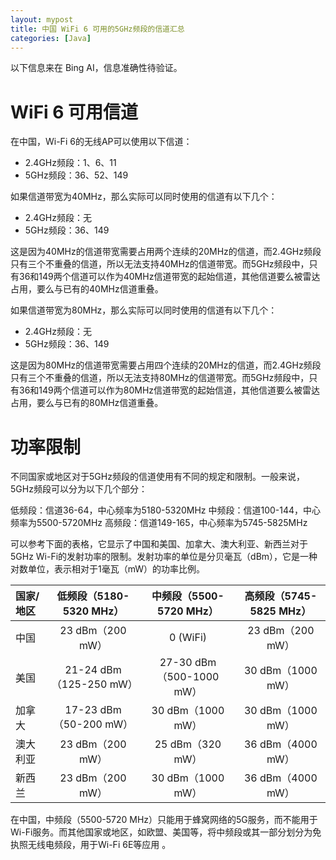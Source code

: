```yaml
---
layout: mypost
title: 中国 WiFi 6 可用的5GHz频段的信道汇总
categories: [Java]
---
```


以下信息来在 Bing AI，信息准确性待验证。

# WiFi 6 可用信道

在中国，Wi-Fi 6的无线AP可以使用以下信道：

- 2.4GHz频段：1、6、11
- 5GHz频段：36、52、149

如果信道带宽为40MHz，那么实际可以同时使用的信道有以下几个：

- 2.4GHz频段：无
- 5GHz频段：36、149

这是因为40MHz的信道带宽需要占用两个连续的20MHz的信道，而2.4GHz频段只有三个不重叠的信道，所以无法支持40MHz的信道带宽。而5GHz频段中，只有36和149两个信道可以作为40MHz信道带宽的起始信道，其他信道要么被雷达占用，要么与已有的40MHz信道重叠。

如果信道带宽为80MHz，那么实际可以同时使用的信道有以下几个：

- 2.4GHz频段：无
- 5GHz频段：36、149

这是因为80MHz的信道带宽需要占用四个连续的20MHz的信道，而2.4GHz频段只有三个不重叠的信道，所以无法支持80MHz的信道带宽。而5GHz频段中，只有36和149两个信道可以作为80MHz信道带宽的起始信道，其他信道要么被雷达占用，要么与已有的80MHz信道重叠。

# 功率限制

不同国家或地区对于5GHz频段的信道使用有不同的规定和限制。一般来说，5GHz频段可以分为以下几个部分：

低频段：信道36-64，中心频率为5180-5320MHz
中频段：信道100-144，中心频率为5500-5720MHz
高频段：信道149-165，中心频率为5745-5825MHz

可以参考下面的表格，它显示了中国和美国、加拿大、澳大利亚、新西兰对于5GHz Wi-Fi的发射功率的限制。发射功率的单位是分贝毫瓦（dBm），它是一种对数单位，表示相对于1毫瓦（mW）的功率比例。

| 国家/地区 | 低频段（5180-5320 MHz） | 中频段（5500-5720 MHz） | 高频段（5745-5825 MHz） |
| :-------- | :---------------------: | :---------------------: | :---------------------: |
| 中国      | 23 dBm（200 mW）        | 0 (WiFi)               | 23 dBm（200 mW）        |
| 美国      | 21-24 dBm（125-250 mW） | 27-30 dBm（500-1000 mW） | 30 dBm（1000 mW）       |
| 加拿大    | 17-23 dBm（50-200 mW）  | 30 dBm（1000 mW）       | 30 dBm（1000 mW）       |
| 澳大利亚  | 23 dBm（200 mW）        | 25 dBm（320 mW）        | 36 dBm（4000 mW）       |
| 新西兰    | 23 dBm（200 mW）        | 30 dBm（1000 mW）       | 36 dBm（4000 mW）       |

在中国，中频段（5500-5720 MHz）只能用于蜂窝网络的5G服务，而不能用于Wi-Fi服务。而其他国家或地区，如欧盟、美国等，将中频段或其一部分划分为免执照无线电频段，用于Wi-Fi 6E等应用 。
